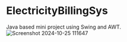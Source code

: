 # ElectricityBillingSys
Java based mini project using Swing and AWT.
![Screenshot 2024-10-25 111647](https://github.com/user-attachments/assets/4c132796-5a45-4e2d-96eb-442e54f23895)
